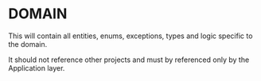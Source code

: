 # DOMAIN

This will contain all entities, enums, exceptions, types and logic specific to the domain.

It should not reference other projects and must by referenced only by the Application layer.